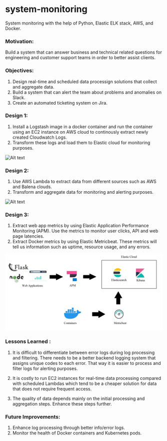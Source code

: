 # system-monitoring
System monitoring with the help of Python, Elastic ELK stack, AWS, and Docker.

### Motivation:
Build a system that can answer business and technical related questions for engineering and customer support teams in order to better assist clients.

### Objectives:
1. Design real-time and scheduled data processign solutions that collect and aggregate data.
2. Build a system that can alert the team about problems and anomalies on Slack.
3. Create an automated ticketing system on Jira.

### Design 1:
1. Install a Logstash image in a docker container and run the container using an EC2 instance on AWS cloud to continously extract newly created Cloudwatch Logs.
2. Transform these logs and load them to Elastic cloud for monitoring purposes.

![Alt text](images/design1.png?raw=true "Title")


### Design 2:
1. Use AWS Lambda to extract data from different sources such as AWS and Balena clouds.
2. Transform and aggregate data for monitoring and alerting purposes.

![Alt text](images/design2.png?raw=true "Title")


### Design 3:
1. Extract web app metrics by using Elastic Application Performance Monitoring (APM). Use the metrics to monitor user clicks, API and web page latencies.
2. Extract Docker metrics by using Elastic Metricbeat. These metrics will tell us information such as uptime, resource usage, and any errors.

![Alt text](images/design3.png?raw=true "Title")

### Lessons Learned :
1. It is difficult to differentiate between error logs during log processing and filtering. There needs to be a better backend logging system that assigns unique codes to each error. That way it is easier to process and filter logs for alerting purposes.

2. It is costly to run EC2 instances for real-time data processing compared with scheduled Lambdas which tend to be a cheaper solution for data that does not require frequent access.

3. The quality of data depends mainly on the initial processing and aggregation steps. Enhance these steps further.

### Future Improvements:
1. Enhance log processing through better info/error logs.
2. Monitor the health of Docker containers and Kubernetes pods.
